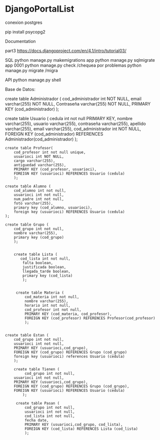# DjangoPortalList

conexion postgres

pip install psycopg2

Documentation

part3
https://docs.djangoproject.com/en/4.1/intro/tutorial03/


SQL
python manage.py makemigrations app
python manage.py sqlmigrate app 0001
python manage.py check /chequea por problemas
python manage.py migrate /migra

API
python manage.py shell


Base de Datos:

create table Administrador (
    cod_administrador int NOT NULL,
    email varchar(255) NOT NULL,
    Contraseña varchar(255) NOT NULL,
    PRIMARY KEY (cod_administrador)
    );
    
    
create table Usuario (
    cedula int not null PRIMARY KEY,
    nombre varchar(255),
    usuario varchar(255),
    contraseña varchar(255),
    apellido varchar(255),
    email varchar(255),
    cod_administrador int NOT NULL,
    FOREIGN KEY (cod_administrador) REFERENCES Administrador(cod_administrador)
    );

    create table Profesor(
        cod_profesor int not null unique,
        usuarioci int NOT NULL,
        cargo varchar(255),
        antiguedad varchar(255),
        PRIMARY KEY (cod_profesor, usuarioci),
        FOREIGN KEY (usuarioci) REFERENCES Usuario (cedula)
        ); 

    create table Alumno (
        cod_alumno int not null,
        usuarioci int not null, 
        num_padre int not null,
        foto varchar(255),
        primary key (cod_alumno, usuarioci),
        foreign key (usuarioci) REFERENCES Usuario (cedula)
    );
        
    create table Grupo (
        cod_grupo int not null,
        nombre varchar(255),
        primary key (cod_grupo)
        );
        
        
        create table Lista (
           cod_lista int not null,
            falta boolean,
            justificada boolean,
            llegada_tarde boolean, 
            primary key (cod_lista)
            ); 
            
            
         create table Materia (
             cod_materia int not null,
             nombre varchar(255),
             horario int not null,
             cod_profesor int not null,
             PRIMARY KEY (cod_materia, cod_profesor),
             FOREIGN KEY (cod_profesor) REFERENCES Profesor(cod_profesor)
             );
    
    
    create table Estan (
        cod_grupo int not null,
        usuarioci int not null,
        PRIMARY KEY (usuarioci,cod_grupo),
        FOREIGN KEY (cod_grupo) REFERENCES Grupo (cod_grupo)
        foreign key (usuarioci) references Usuario (cedula)
        );
        
        create table Tienen (
             cod_grupo int not null,
        usuarioci int not null,
        PRIMARY KEY (usuarioci,cod_grupo),
        FOREIGN KEY (cod_grupo) REFERENCES Grupo (cod_grupo),
        FOREIGN KEY (usuarioci) REFERENCES Usuario (cedula)
            );
            
         create table Pasan (
             cod_grupo int not null,
             usuarioci int not null,
             cod_lista int not null,
             fecha date,
             PRIMARY KEY (usuarioci,cod_grupo, cod_lista),
             FOREIGN KEY (cod_lista) REFERENCES Lista (cod_lista)
             );